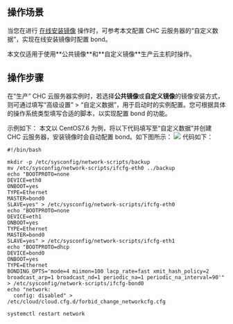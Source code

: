 ## 操作场景
当您在进行 [在线安装镜像](https://cloud.tencent.com/document/product/1448/75935) 操作时，可参考本文配置 CHC 云服务器的“自定义数据”，实现在线安装镜像时配置 bond。

<dx-alert infotype="explain" title="">
本文仅适用于使用**公共镜像**和**自定义镜像**生产云主机时操作。
</dx-alert>




## 操作步骤
在“生产” CHC 云服务器实例时，若选择**公共镜像**或**自定义镜像**的镜像安装方式，则可通过填写“高级设置” > “自定义数据”，用于启动时的实例配置。您可根据具体的操作系统类型填写合适的脚本，以实现配置 bond 的功能。

示例如下：
本文以 CentOS7.6 为例，将以下代码填写至“自定义数据”并创建 CHC 云服务器，安装镜像时会自动配置 bond。如下图所示：
![](https://qcloudimg.tencent-cloud.cn/raw/a0faada792f2969366f354e4445e000b.png)
代码如下：
```
#!/bin/bash

mkdir -p /etc/sysconfig/network-scripts/backup
mv /etc/sysconfig/network-scripts/ifcfg-eth0 ../backup
echo "BOOTPROTO=none
DEVICE=eth0
ONBOOT=yes
TYPE=Ethernet
MASTER=bond0
SLAVE=yes" > /etc/sysconfig/network-scripts/ifcfg-eth0
echo "BOOTPROTO=none
DEVICE=eth1
ONBOOT=yes
TYPE=Ethernet
MASTER=bond0
SLAVE=yes" > /etc/sysconfig/network-scripts/ifcfg-eth1
echo "BOOTPROTO=dhcp
DEVICE=bond0
ONBOOT=yes
TYPE=Ethernet
BONDING_OPTS='mode=4 miimon=100 lacp_rate=fast xmit_hash_policy=2 broadcast_arp=1 broadcast_nd=1 periodic_na=1 periodic_na_interval=90'" > /etc/sysconfig/network-scripts/ifcfg-bond0
echo "network:
  config: disabled" > /etc/cloud/cloud.cfg.d/forbid_change_networkcfg.cfg

systemctl restart network
```
